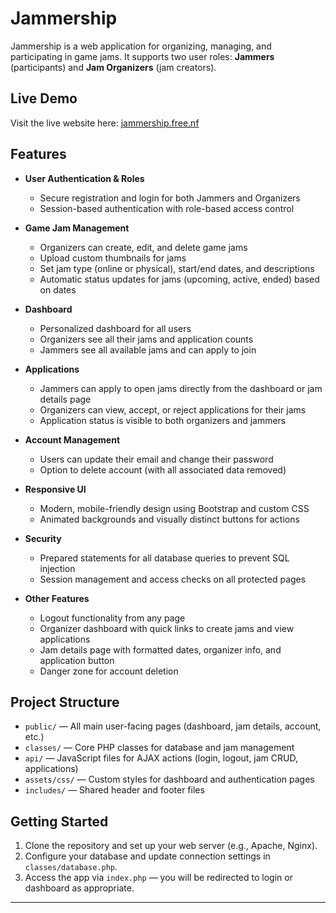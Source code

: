 # Jammership

Jammership is a web application for organizing, managing, and participating in game jams. It supports two user roles: **Jammers** (participants) and **Jam Organizers** (jam creators).

## Live Demo

Visit the live website here: [jammership.free.nf](jammership.free.nf)

## Features

- **User Authentication & Roles**
  - Secure registration and login for both Jammers and Organizers
  - Session-based authentication with role-based access control

- **Game Jam Management**
  - Organizers can create, edit, and delete game jams
  - Upload custom thumbnails for jams
  - Set jam type (online or physical), start/end dates, and descriptions
  - Automatic status updates for jams (upcoming, active, ended) based on dates

- **Dashboard**
  - Personalized dashboard for all users
  - Organizers see all their jams and application counts
  - Jammers see all available jams and can apply to join

- **Applications**
  - Jammers can apply to open jams directly from the dashboard or jam details page
  - Organizers can view, accept, or reject applications for their jams
  - Application status is visible to both organizers and jammers

- **Account Management**
  - Users can update their email and change their password
  - Option to delete account (with all associated data removed)

- **Responsive UI**
  - Modern, mobile-friendly design using Bootstrap and custom CSS
  - Animated backgrounds and visually distinct buttons for actions

- **Security**
  - Prepared statements for all database queries to prevent SQL injection
  - Session management and access checks on all protected pages

- **Other Features**
  - Logout functionality from any page
  - Organizer dashboard with quick links to create jams and view applications
  - Jam details page with formatted dates, organizer info, and application button
  - Danger zone for account deletion

## Project Structure

- `public/` — All main user-facing pages (dashboard, jam details, account, etc.)
- `classes/` — Core PHP classes for database and jam management
- `api/` — JavaScript files for AJAX actions (login, logout, jam CRUD, applications)
- `assets/css/` — Custom styles for dashboard and authentication pages
- `includes/` — Shared header and footer files

## Getting Started

1. Clone the repository and set up your web server (e.g., Apache, Nginx).
2. Configure your database and update connection settings in `classes/database.php`.
3. Access the app via `index.php` — you will be redirected to login or dashboard as appropriate.

---
